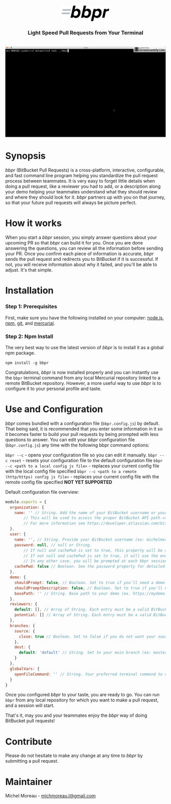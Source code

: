 <br>
<div align="center">
<img src='https://raw.githubusercontent.com/MichelML/bbpr/master/media/bbpr.png' width='150'>
<h3 style="text-decordation:none;">Light Speed Pull Requests from Your Terminal</h3>
</div>
<br>
<div align="center">
<img src='https://raw.githubusercontent.com/MichelML/bbpr/master/media/bbpr2.gif'>
</div>

<h1 id="synopsis">Synopsis</h1>  

_bbpr_ (BitBucket Pull Requests) is a cross-platform, interactive, configurable, and fast command line program helping you standardize the pull request process between teammates. It is very easy to forget little details when doing a pull request, like a reviewer you had to add, or a description along your demo helping your teammates understand what they should review and where they should look for it. _bbpr_ partners up with you on that journey, so that your future pull requests will always be picture perfect.   

<h1 id="synopsis">How it works</h1>  

When you start a _bbpr_ session, you simply answer questions about your upcoming PR so that _bbpr_ can build it for you. Once you are done answering the questions, you can review all the information before sending your PR. Once you confirm each piece of information is accurate, _bbpr_ sends the pull request and redirects you to BitBucket if it is successful. If not, you will receive information about why it failed, and you'll be able to adjust. It's that simple.  
 
<h1 id="installation">Installation</h1>
<h3>Step 1: Prerequisites</h3> 
  
First, make sure you have the following installed on your computer: <a href="https://nodejs.org/en/">node.js</a>, <a href="https://www.npmjs.com/">npm</a>, <a href="https://git-scm.com/">git</a>, and <a href="https://www.mercurial-scm.org/">mercurial</a>.   


<h3>Step 2: Npm Install</h3>
  
The very best way to use the latest version of _bbpr_ is to install it as a global npm package.
```  
npm install -g bbpr
```     

Congratulations, _bbpr_ is now installed properly and you can instantly use the `bbpr` terminal command from any local Mercurial repository linked to a remote BitBucket repository. However, a more useful way to use _bbpr_ is to configure it to your personal profile and taste.

<h1 id="Configuration">Use and Configuration</h1>  

_bbpr_ comes bundled with a configuration file (`bbpr.config.js`) by default. That being said, it is recommended that you enter some information in it so it becomes faster to build your pull requests by being prompted with less questions to answer. You can edit your _bbpr_ configuration file  (`bbpr.config.js`) any time with the following bbpr command options: 

`bbpr --c` - opens your configuration file so you can edit it manually.
`bbpr --c reset` - resets your configuration file to the default configuration file
`bbpr --c <path to a local config js file>` - replaces your current config file with the local config file specified
`bbpr --c <path to a remote (http/https) config js file>` - replaces your current config file with the remote config file specified __NOT YET SUPPORTED__
  
Default configuration file overview:  

```javascript 
module.exports = {
  organization: {
    name: '' // String. Add the name of your BitBucket username or your organization name under which your repository can be found (ex: michelmoreau, mycompanyid )
        // This will be used to access the proper BitBucket API path => https://api.bitbucket.org/2.0/repositories/2.0/repositories/{will_be_utilized_here}/{repo_slug}/pullrequests
        // For more information see https://developer.atlassian.com/bitbucket/api/2/reference/resource/repositories/%7Busername%7D/%7Brepo_slug%7D/pullrequests#post
  },
  user: {
    name: '', // String. Provide your BitBucket username (ex: michelmoreaul) under which you will make your pull requests, so you don't have to type it at each session.
    password: null, // null or String.
        // If null and cachePwd is set to true, this property will be set to the (encrypted) password you entered via the prompt for your next bbpr sessions.
        // If not null and cachePwd is set to true, it will use the encrypted password stored in this property.
        // In any other case, you will be prompted at each bbpr session to provide your BitBucket password.
    cachePwd: false // Boolean. See the password property for detailed explanation.
  },
  demo: {
    shouldPrompt: false, // Boolean. Set to true if you'll need a demo link with your PR.
    shouldPromptDescription: false, // Boolean. Set to true if you'll need a description with your demo.
    basePath: '' // String. Base path to your demo (ex. https://mydemo.com/). Provide only if needing a demo. It will be ignored otherwise.
  },
  reviewers: {
    default: [], // Array of String. Each entry must be a valid BitBucket username. These are the reviewers who are assign to reviewing your work. An empty Array is also valid.
    potential: [] // Array of String. Each entry must be a valid BitBucket username. These are the reviewers who may be assigned to reviewing your work. An empty Array is also valid.
  },
  branches: {
    source: {
      close: true // Boolean. Set to false if you do not want your source branch to be closed after merging in the destination branch.
    },
    dest: {
      default: 'default' // String. Set to your main branch (ex: master or default), or the branch to which you are making PRs most often.
    }
  },
  globalVars: {
    openFileCommand: '' // String. Your preferred terminal command to open your config file (javascript file). bbpr uses a default command according to your platform if empty.
  }
}
```  
Once you configured _bbpr_ to your taste, you are ready to go. You can run `bbpr` from any local repository for which you want to make a pull request, and a session will start.

That's it, may you and your teammates enjoy the _bbpr_ way of doing BitBucket pull requests!
  
<h1 id="contribute">Contribute</h1>

Please do not hesitate to make any change at any time to _bbpr_ by submitting a pull request.
  
<h1 id="maintainer">Maintainer</h1>
 
Michel Moreau - [michmoreau.l@gmail.com](mailto:michmoreau.l@gmail.com?Subject=bbpr%20Project) 
